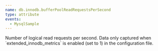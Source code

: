 ```yaml
---
name: db.innodb.bufferPoolReadRequestsPerSecond
type: attribute
events:
  - MysqlSample
---
```


Number of logical read requests per second. Data only captured when \`extended\_innodb\_metrics\` is enabled (set to 1) in the configuration file.